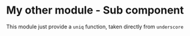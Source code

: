 # My other module - Sub component

This module just provide a `uniq` function, taken directly from `underscore`
